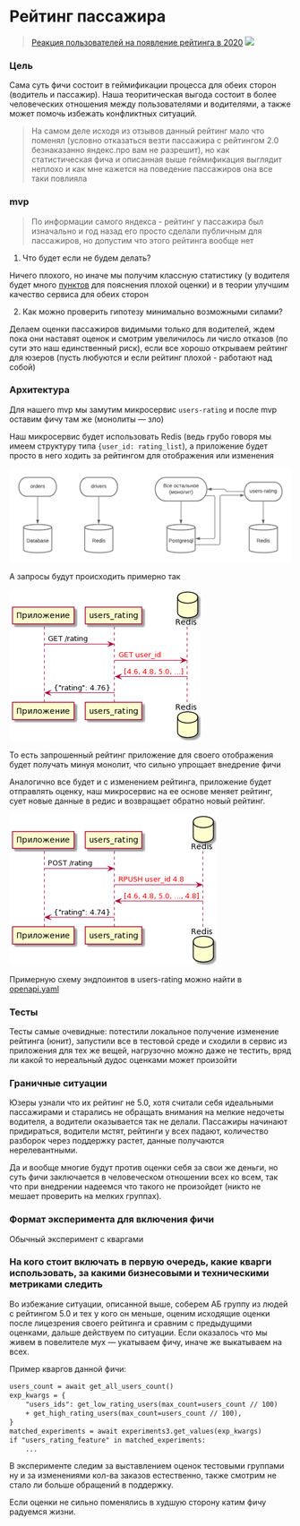 
# Рейтинг пассажира


>[Реакция пользователей на появление рейтинга в 2020](https://habr.com/ru/post/490746/)
![](https://hsto.org/getpro/habr/post_images/000/a73/409/000a73409d8cf3b4baf5b6690439681b.png)

### Цель

Сама суть фичи состоит в геймификации процесса для обеих сторон (водитель и пассажир).
Наша теоритическая выгода состоит в более человеческих отношения между пользователями и водителями, а 
также может помочь избежать конфликтных ситуаций.

>На самом деле исходя из отзывов данный рейтинг мало что поменял 
> (условно отказаться везти пассажира с рейтингом 2.0 безнаказанно яндекс.про вам не разрешит),
>  но как статистическая фича и описанная выше геймификация выглядит неплохо и как мне кажется
> на поведение пассажиров она все таки повлияла

### mvp

>По информации самого яндекса - рейтинг у пассажира был изначально и год назад
>его просто сделали публичным для пассажиров, но допустим что этого рейтинга вообще нет

1) Что будет если не будем делать?

Ничего плохого, но иначе мы получим классную статистику 
(у водителя будет много [пунктов](https://hsto.org/getpro/habr/post_images/0cc/a0b/466/0cca0b46618a5e1f91a67996c73c58a1.png) для пояснения плохой оценки) и в теории
улучшим качество сервиса для обеих сторон

2) Как можно проверить гипотезу минимально возможными силами?

Делаем оценки пассажиров видимыми только для водителей, ждем пока они
наставят оценок и смотрим увеличилось ли число отказов 
(по сути это наш единственный риск), если все хорошо открываем рейтинг для юзеров
(пусть любуются и если рейтинг плохой - работают над собой)


### Архитектура

Для нашего mvp мы замутим микросервис `users-rating` и после mvp оставим фичу там же 
(монолиты — зло)

Наш микросервис будет использовать Redis (ведь грубо говоря мы имеем структуру типа `{user_id: rating_list`), 
а приложение будет просто в него ходить за рейтингом для отображения или изменения

![](./assets/users-rating.png)


А запросы будут происходить примерно так

![](./assets/schema_api.png)

То есть запрошенный рейтинг приложение для своего отображения будет 
получать минуя монолит, что сильно упрощает внедрение фичи

Аналогично все будет и с изменением рейтинга, приложение будет отправлять оценку,
наш микросервис на ее основе меняет рейтинг, сует новые данные в редис и возвращает обратно новый рейтинг.

![](./assets/schema_api2.png)


Примерную схему эндпоинтов в users-rating можно найти в [openapi.yaml](./assets/openapi.yaml)


### Тесты

Тесты самые очевидные: потестили локальное получение изменение рейтинга (юнит), запустили все в тестовой среде и сходили
в сервис из приложения для тех же вещей, нагрузочно можно даже не тестить, вряд ли какой то нереальный дудос оценками может произойти

### Граничные ситуации

Юзеры узнали что их рейтинг не 5.0, хотя считали себя идеальными пассажирами и старались
не обращать внимания на мелкие недочеты водителя, а водители оказывается так не делали. Пассажиры начинают 
придираться, водители мстят, рейтинги у всех падают, количество разборок через поддержку растет, данные получаются нерелевантными.

Да и вообще многие будут против оценки себя за свои же деньги, но суть фичи заключается в человеческом отношении всех ко всем,
так что при внедрении надеемся что такого не произойдет (никто не мешает проверить на мелких группах).


### Формат эксперимента для включения фичи

Обычный эксперимент с кваргами

### На кого стоит включать в первую очередь, какие кварги использовать, за какими бизнесовыми и техническими метриками следить

Во избежание ситуации, описанной выше, соберем АБ группу из людей с рейтингом 5.0 и тех у кого он меньше,
оценим исходящие оценки после лицезрения своего рейтинга и сравним с предыдущими оценками, дальше действуем по ситуации.
Если оказалось что мы живем в повелителе мух — укатываем фичу, иначе же выкатываем на всех.


Пример кваргов данной фичи:

```python3
users_count = await get_all_users_count()
exp_kwargs = {
    "users_ids": get_low_rating_users(max_count=users_count // 100)
    + get_high_rating_users(max_count=users_count // 100),
}
matched_experiments = await experiments3.get_values(exp_kwargs)
if "users_rating_feature" in matched_experiments:
    ...

```


В эксперименте следим за выставлением оценок тестовыми группами ну и за 
изменениями кол-ва заказов естественно, также смотрим не стало ли больше обращений
в поддержку.

Если оценки не сильно поменялись в худшую сторону катим фичу радуемся жизни.

